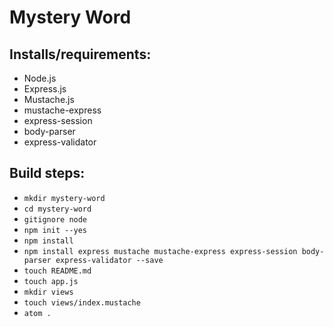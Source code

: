 # Mystery Word

## Installs/requirements:
- Node.js
- Express.js
- Mustache.js
- mustache-express
- express-session
- body-parser
- express-validator

## Build steps:
- `mkdir mystery-word`
- `cd mystery-word`
- `gitignore node`
- `npm init --yes`
- `npm install`
- `npm install express mustache mustache-express express-session body-parser express-validator --save`
- `touch README.md`
- `touch app.js`
- `mkdir views`
- `touch views/index.mustache`
- `atom .`

